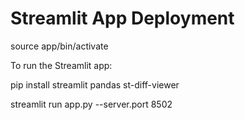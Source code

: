 # Streamlit App Deployment


source app/bin/activate

To run the Streamlit app:

pip install streamlit pandas st-diff-viewer

streamlit run app.py --server.port 8502
